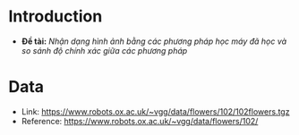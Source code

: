 # **Introduction**


- **Đề tài:** *Nhận dạng hình ảnh bằng các phương pháp học máy đã học và so sánh độ chính xác giữa các phương pháp*

# **Data**
- Link: https://www.robots.ox.ac.uk/~vgg/data/flowers/102/102flowers.tgz
- Reference: https://www.robots.ox.ac.uk/~vgg/data/flowers/102/
